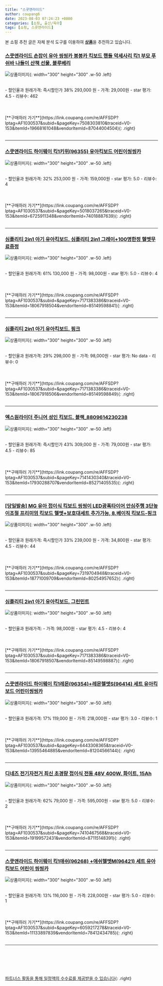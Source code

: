 ```yaml
---
title: "스쿳앤라이드"
author: coupang6
date: 2023-08-03 07:24:23 +0800
categories: [쇼핑, 출산/육아]
tags: [쇼핑, 스쿳앤라이드]
---
```


본 쇼핑 추천 글은 자체 분석 도구를 이용하여 [**상품**](https://link.coupang.com/a/bao1ui)을 추천하고 있습니다.

### [스쿳앤라이드 손잡이 유아 씽씽카 붕붕카 킥보드 핸들 악세사리 킥1 부모 푸쉬바 나들이 산책 선물, 블루베리](https://link.coupang.com/re/AFFSDP?lptag=AF1030537&subid=&pageKey=7508303810&traceid=V0-153&itemId=19668161048&vendorItemId=87044004504)

![상품이미지](https://thumbnail8.coupangcdn.com/thumbnails/remote/230x230ex/image/vendor_inventory/fce0/927c87f3d6196a12e4ef745d48b583eb1a9edf5afa8eccfe26f9c9969eb5.jpg){: width="300" height="300" .w-50 .left}


<br>
- 할인율과 원래가격: 즉시할인가 38%  293,000   원
- 가격: 29,000원
- star 평가: 4.5
- 리뷰수: 462
<br>
<br>
<br>
<br>
[**구매하러 가기**](https://link.coupang.com/re/AFFSDP?lptag=AF1030537&subid=&pageKey=7508303810&traceid=V0-153&itemId=19668161048&vendorItemId=87044004504){: .right}
<br>
<br>

---

### [스쿳앤라이드 하이웨이 킥1키위(96355) 유아킥보드 어린이씽씽카](https://link.coupang.com/re/AFFSDP?lptag=AF1030537&subid=&pageKey=5018037265&traceid=V0-153&itemId=6725911348&vendorItemId=74018887639)

![상품이미지](https://thumbnail9.coupangcdn.com/thumbnails/remote/230x230ex/image/vendor_inventory/5516/a94a9dffc75c8f3c92a7cceb6742a5693d5f7e0e6f2695b70b927b21789a.jpg){: width="300" height="300" .w-50 .left}


<br>
- 할인율과 원래가격: 32%  253,000   원
- 가격: 159,000원
- star 평가: 5.0
- 리뷰수: 4
<br>
<br>
<br>
<br>
[**구매하러 가기**](https://link.coupang.com/re/AFFSDP?lptag=AF1030537&subid=&pageKey=5018037265&traceid=V0-153&itemId=6725911348&vendorItemId=74018887639){: .right}
<br>
<br>

---

### [심플리티 2in1 아기 유아킥보드, 심플리티 2in1 그레이+100명한정 헬멧무료증정](https://link.coupang.com/re/AFFSDP?lptag=AF1030537&subid=&pageKey=7171383386&traceid=V0-153&itemId=18067918504&vendorItemId=85149598841)

![상품이미지](https://thumbnail9.coupangcdn.com/thumbnails/remote/230x230ex/image/vendor_inventory/f993/a6e4a60d239803397a50e60d5de92d762daa2e975128318e340858328958.jpg){: width="300" height="300" .w-50 .left}


<br>
- 할인율과 원래가격: 61%  130,000   원
- 가격: 98,000원
- star 평가: 5.0
- 리뷰수: 4
<br>
<br>
<br>
<br>
[**구매하러 가기**](https://link.coupang.com/re/AFFSDP?lptag=AF1030537&subid=&pageKey=7171383386&traceid=V0-153&itemId=18067918504&vendorItemId=85149598841){: .right}
<br>
<br>

---

### [심플리티 2in1 아기 유아킥보드, 핑크](https://link.coupang.com/re/AFFSDP?lptag=AF1030537&subid=&pageKey=7171383386&traceid=V0-153&itemId=18067918506&vendorItemId=85149598849)

![상품이미지](https://thumbnail10.coupangcdn.com/thumbnails/remote/230x230ex/image/vendor_inventory/daa1/0bf557adcb64a7637b44da7eb7e87e77a9820200179e4190bfa3859d2271.jpg){: width="300" height="300" .w-50 .left}


<br>
- 할인율과 원래가격: 29%  298,000   원
- 가격: 98,000원
- star 평가: No data
- 리뷰수: 0
<br>
<br>
<br>
<br>
[**구매하러 가기**](https://link.coupang.com/re/AFFSDP?lptag=AF1030537&subid=&pageKey=7171383386&traceid=V0-153&itemId=18067918506&vendorItemId=85149598849){: .right}
<br>
<br>

---

### [엑스원라이더 주니어 성인 킥보드, 블랙_8809614230238](https://link.coupang.com/re/AFFSDP?lptag=AF1030537&subid=&pageKey=7141430340&traceid=V0-153&itemId=17930288707&vendorItemId=85271405535)

![상품이미지](https://thumbnail10.coupangcdn.com/thumbnails/remote/230x230ex/image/vendor_inventory/166d/2448b78d4daa586e9e137478480bf7fe33a8498d1c4cddc8b327750a7617.jpg){: width="300" height="300" .w-50 .left}


<br>
- 할인율과 원래가격: 즉시할인가 43%  309,000   원
- 가격: 79,000원
- star 평가: 4.5
- 리뷰수: 85
<br>
<br>
<br>
<br>
[**구매하러 가기**](https://link.coupang.com/re/AFFSDP?lptag=AF1030537&subid=&pageKey=7141430340&traceid=V0-153&itemId=17930288707&vendorItemId=85271405535){: .right}
<br>
<br>

---

### [[당일발송] MG 유아 접이식 킥보드 씽씽이 LED광폭타이어 안심주행 3단높이조절 프리미엄 킥보드 헬멧+보호대세트 추가가능, 8.베이직 킥보드-핑크](https://link.coupang.com/re/AFFSDP?lptag=AF1030537&subid=&pageKey=7319704948&traceid=V0-153&itemId=18771009709&vendorItemId=80254957652)

![상품이미지](https://thumbnail7.coupangcdn.com/thumbnails/remote/230x230ex/image/vendor_inventory/5871/e7ec90c52c53bf8cf57f1c32f5ddd080f7025eeefa74cf13a908b16c6833.jpg){: width="300" height="300" .w-50 .left}


<br>
- 할인율과 원래가격: 즉시할인가 33%  239,000   원
- 가격: 34,800원
- star 평가: 4.5
- 리뷰수: 44
<br>
<br>
<br>
<br>
[**구매하러 가기**](https://link.coupang.com/re/AFFSDP?lptag=AF1030537&subid=&pageKey=7319704948&traceid=V0-153&itemId=18771009709&vendorItemId=80254957652){: .right}
<br>
<br>

---

### [심플리티 2in1 아기 유아킥보드, 그린민트](https://link.coupang.com/re/AFFSDP?lptag=AF1030537&subid=&pageKey=7171383386&traceid=V0-153&itemId=18067918507&vendorItemId=85149598887)

![상품이미지](https://thumbnail9.coupangcdn.com/thumbnails/remote/230x230ex/image/vendor_inventory/e2c6/14b3df564a8ce8acf082f22a55ca273c2d1094faf8c7062d8b100e812448.jpg){: width="300" height="300" .w-50 .left}


<br>
- 할인율과 원래가격: 
- 가격: 98,000원
- star 평가: 4.5
- 리뷰수: 4
<br>
<br>
<br>
<br>
[**구매하러 가기**](https://link.coupang.com/re/AFFSDP?lptag=AF1030537&subid=&pageKey=7171383386&traceid=V0-153&itemId=18067918507&vendorItemId=85149598887){: .right}
<br>
<br>

---

### [스쿳앤라이드 하이웨이 킥1레몬(96354)+레몬헬멧S(96414) 세트 유아킥보드 어린이씽씽카](https://link.coupang.com/re/AFFSDP?lptag=AF1030537&subid=&pageKey=6443308365&traceid=V0-153&itemId=13955464885&vendorItemId=81204566144)

![상품이미지](https://thumbnail9.coupangcdn.com/thumbnails/remote/230x230ex/image/vendor_inventory/735d/d0a9eb8f7ee0a49f4d745a79646f28d6b00655c59ecf1c37d6ad0e20b2b5.jpg){: width="300" height="300" .w-50 .left}


<br>
- 할인율과 원래가격: 17%  119,000   원
- 가격: 218,000원
- star 평가: 3.0
- 리뷰수: 1
<br>
<br>
<br>
<br>
[**구매하러 가기**](https://link.coupang.com/re/AFFSDP?lptag=AF1030537&subid=&pageKey=6443308365&traceid=V0-153&itemId=13955464885&vendorItemId=81204566144){: .right}
<br>
<br>

---

### [디네즈 전기자전거 최신 초경량 접이식 전동 48V 400W, 화이트, 15Ah](https://link.coupang.com/re/AFFSDP?lptag=AF1030537&subid=&pageKey=7410467568&traceid=V0-153&itemId=19199572431&vendorItemId=87115148391)

![상품이미지](https://thumbnail9.coupangcdn.com/thumbnails/remote/230x230ex/image/vendor_inventory/42cc/c77e551d2fcef88a78f00fbffc3a07823e2b55031393409fb8ddf9357e61.png){: width="300" height="300" .w-50 .left}


<br>
- 할인율과 원래가격: 62%  79,000   원
- 가격: 595,000원
- star 평가: 5.0
- 리뷰수: 2
<br>
<br>
<br>
<br>
[**구매하러 가기**](https://link.coupang.com/re/AFFSDP?lptag=AF1030537&subid=&pageKey=7410467568&traceid=V0-153&itemId=19199572431&vendorItemId=87115148391){: .right}
<br>
<br>

---

### [스쿳앤라이드 하이웨이 킥1애쉬(96268) +애쉬헬멧M(96421) 세트 유아킥보드 어린이 씽씽카](https://link.coupang.com/re/AFFSDP?lptag=AF1030537&subid=&pageKey=6059217278&traceid=V0-153&itemId=11133897839&vendorItemId=78412434785)

![상품이미지](https://thumbnail10.coupangcdn.com/thumbnails/remote/230x230ex/image/vendor_inventory/e74c/a1894d43dd1bdfdd8c3ec36b9a4d1d3e21a4df7622c41eb29cbaeee09691.jpg){: width="300" height="300" .w-50 .left}


<br>
- 할인율과 원래가격: 13%  116,000   원
- 가격: 228,000원
- star 평가: 5.0
- 리뷰수: 1
<br>
<br>
<br>
<br>
[**구매하러 가기**](https://link.coupang.com/re/AFFSDP?lptag=AF1030537&subid=&pageKey=6059217278&traceid=V0-153&itemId=11133897839&vendorItemId=78412434785){: .right}
<br>
<br>

---
<br><br><br><br><br> [파트너스 활동을 통해 일정액의 수수료를 제공받을 수 있습니다](https://link.coupang.com/a/bao1ui){: .right}